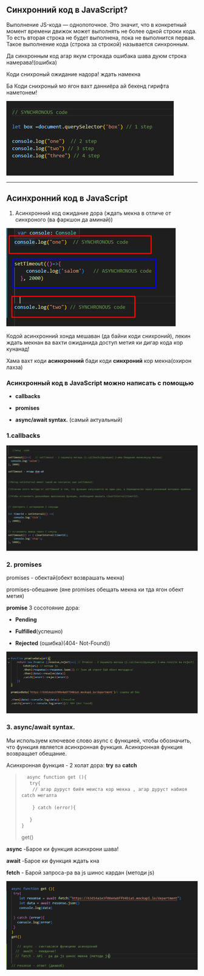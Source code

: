 



## Cинхронний код  в JavaScript?

Выполнение JS-кода — однопоточное. Это значит, что в конкретный момент времени движок может выполнять не более одной строки кода. 
То есть вторая строка не будет выполнена, пока не выполнится первая. Такое выполнение кода (строка за строкой) называется синхронным.

Да  синхронным код агар якум строкада ошибака шава дуюм строка намерава!(ошибка)

Коди снихроный ожидание надора! ждать намекна 

Ба Коди снихроный мо ягон вахт данниёра ай бекенд гирифта наметонем!

![Tux, the Linux mascot](/lesson-7-Synchronous-ASynchronous/img/SYNCHRONOUS.png)

_______________________________________________________




## Асинхронний код  в JavaScript

1. Асинхронний код ожидание дора (ждать мекна в отличе от синхроного (ва фаркшон да аминай))

![Tux, the Linux mascot](/lesson-7-Synchronous-ASynchronous/img/as.png)

Кодой асинхронний хонда мешаван (да байни коди снихроний), лекин ждать мекнан ва вахти ожиданида доступ метия ки дигар кода кор кунанад!

Хама вахт коди **асинхронний** бади коди **синхроний** кор мекна(охирон лахза)

### Асинхронный код в JavaScript можно написать с помощью
  
* **callbacks**

* **promises**

* **async/await syntax.** (самый актуальный)



### 1.callbacks

![Tux, the Linux mascot](/lesson-7-Synchronous-ASynchronous/img/sset.png)


### 2. promises

 promises - обектай(обект возврашать мекна) 

 promises-обешание (яне promises обещать мекна ки тда ягон обект  метия)

  **promise**  3 сосотояние дора:

* **Pending**

* **Fulfilled**(успешно)

* **Rejected** (ошибка)(404- Not-Found))

![Tux, the Linux mascot](/lesson-7-Synchronous-ASynchronous/img/promm.png)


  
### 3. async/await syntax.


Мы используем ключевое слово async с функцией, чтобы обозначить, что функция является
асинхронная функция. Асинхронная функция возвращает обещание.

Асинхронная функция  - 2 холат дора: **try** ва **саtch**


>       async function get (){
>        try{
>         // агар дуруст биёя меиста кор мекна , агар дуруст набиоя catch мегалта
>
>         } catch (error){
>
>        }
>     }
>   get()


 **async**  -Барое ки функция асинхрони шава!

 **await**  -Барое ки функция ждать кна

 **fetch** - Барой запроса-ра ва js шинос кардан (методи js)

![Tux, the Linux mascot](/lesson-7-Synchronous-ASynchronous/img/asyn.png)

